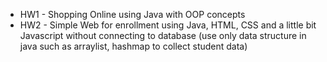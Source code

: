- HW1 - Shopping Online using Java with OOP concepts
- HW2 - Simple Web for enrollment using Java, HTML, CSS and a little bit Javascript without connecting to database (use only data structure in java such as arraylist, hashmap to collect student data)
